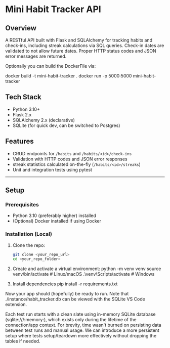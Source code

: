 # Mini Habit Tracker API

## Overview

A RESTful API built with Flask and SQLAlchemy for tracking habits and check-ins, including streak calculations via SQL queries.
Check-in dates are validated to not allow future dates.
Proper HTTP status codes and JSON error messages are returned.

Optionally you can build the DockerFile via:

docker build -t mini-habit-tracker .
docker run -p 5000:5000 mini-habit-tracker



## Tech Stack

- Python 3.10+
- Flask 2.x
- SQLAlchemy 2.x (declarative)
- SQLite (for quick dev, can be switched to Postgres)

## Features

- CRUD endpoints for `/habits` and `/habits/<id>/check-ins`
- Validation with HTTP codes and JSON error responses
- streak statistics calculated on-the-fly (`/habits/<id>/streaks`)
- Unit and integration tests using pytest

---

## Setup

### Prerequisites

- Python 3.10 (preferably higher) installed
- (Optional) Docker installed if using Docker

### Installation (Local)

1. Clone the repo:
   ```bash
   git clone <your_repo_url>
   cd <your_repo_folder>
   ```
2. Create and activate a virtual environment:
python -m venv venv
source venv/bin/activate # Linux/macOS
.\venv\Scripts\activate # Windows

3. Install dependencies
pip install -r requirements.txt

Now your app should (hopefully) be ready to run. Note that ./instance/habit_tracker.db can be viewed with the SQLite VS Code extension.

Each test run starts with a clean slate using in-memory SQLite database (sqlite:///:memory:), which exists only during the lifetime of the connection/app context. For brevity, time wasn't burned on persisting data between test runs and manual usage. We can introduce a more persistent setup where tests setup/teardown more effectively without dropping the tables if needed.